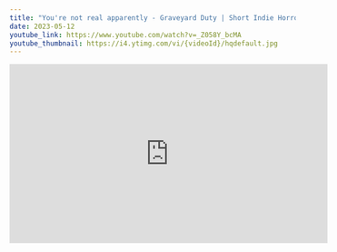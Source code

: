 ```yaml
---
title: "You're not real apparently - Graveyard Duty | Short Indie Horror Game #tryscareme"
date: 2023-05-12
youtube_link: https://www.youtube.com/watch?v=_Z058Y_bcMA
youtube_thumbnail: https://i4.ytimg.com/vi/{videoId}/hqdefault.jpg
---
```

<iframe width="560" height="315" src="https://www.youtube.com/embed/_Z058Y_bcMA" title="You're not real apparently - Graveyard Duty | Short Indie Horror Game #tryscareme" frameborder="0" allow="accelerometer; autoplay; clipboard-write; encrypted-media; gyroscope; picture-in-picture; web-share" allowfullscreen></iframe>

